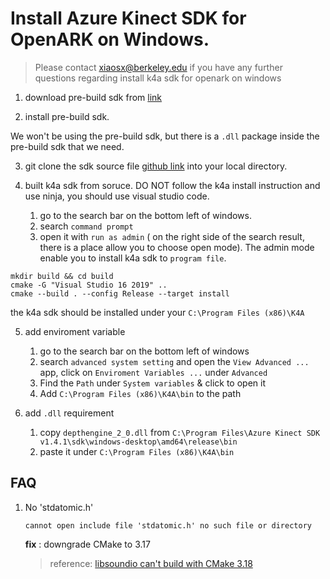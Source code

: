 # Install Azure Kinect SDK for OpenARK on Windows.

> Please contact xiaosx@berkeley.edu if you have any further questions regarding install k4a sdk for openark on windows

1. download pre-build sdk from [link](https://github.com/microsoft/Azure-Kinect-Sensor-SDK/blob/develop/docs/usage.md)

2. install pre-build sdk.

We won't be using the pre-build sdk, but there is a `.dll` package inside the pre-build sdk that we need.

3. git clone the sdk source file [github link](https://github.com/microsoft/Azure-Kinect-Sensor-SDK) into your local directory.

4. built k4a sdk from soruce. DO NOT follow the k4a install instruction and use ninja, you should use visual studio code.
    1. go to the search bar on the bottom left of windows. 
    2. search `command prompt`
    3. open it with `run as admin` ( on the right side of the search result, there is a place allow you to choose open mode). The admin mode enable you to install k4a sdk to `program file`. 

```shell
mkdir build && cd build
cmake -G "Visual Studio 16 2019" ..
cmake --build . --config Release --target install
```

the k4a sdk should be installed under your `C:\Program Files (x86)\K4A`

5. add enviroment variable
    1. go to the search bar on the bottom left of windows
    2. search `advanced system setting` and open the `View Advanced ...` app, click on `Enviroment Variables ...` under `Advanced`
    3. Find the `Path` under `System variables` & click to open it
    4. Add `C:\Program Files (x86)\K4A\bin` to the path

6. add `.dll` requirement
    1. copy `depthengine_2_0.dll` from `C:\Program Files\Azure Kinect SDK v1.4.1\sdk\windows-desktop\amd64\release\bin` 
    2. paste it under `C:\Program Files (x86)\K4A\bin`

## FAQ

1. No 'stdatomic.h'
    ```shell
    cannot open include file 'stdatomic.h' no such file or directory
    ```
    **fix** : downgrade CMake to 3.17
    
    > reference: [libsoundio can't build with CMake 3.18](https://github.com/microsoft/Azure-Kinect-Sensor-SDK/issues/1363)
